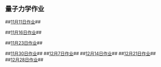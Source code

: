 ## 量子力学作业 ##
##[11月11日作业](https://github.com/Meisterklasse/Quantum_Mechanics_2014301020015/blob/master/11%E6%9C%8811%E6%97%A5.md)##

##[11月16日作业](https://github.com/Meisterklasse/Quantum_Mechanics_2014301020015/blob/master/11%E6%9C%8816%E6%97%A5%E4%BD%9C%E4%B8%9A.md)##

##[11月23日作业](https://github.com/Meisterklasse/Quantum_Mechanics_2014301020015/blob/master/11%E6%9C%8823%E6%97%A5.md)##

##[11月30日作业](https://github.com/Meisterklasse/Quantum_Mechanics_2014301020015/blob/master/11%E6%9C%8823%E6%97%A5.md)##
##[12月7日作业](https://github.com/Meisterklasse/Quantum_Mechanics_2014301020015/blob/master/12%E6%9C%887%E6%97%A5%E9%87%8F%E5%AD%90%E5%8A%9B%E5%AD%A6.md)##
##[12月14日作业](https://github.com/Meisterklasse/Quantum_Mechanics_2014301020015/blob/master/12%E6%9C%8814%E6%97%A5%E9%87%8F%E5%AD%90%E5%8A%9B%E5%AD%A6.md)##
##[12月21日作业](https://github.com/Meisterklasse/Quantum_Mechanics_2014301020015/blob/master/12%E6%9C%8821%E6%97%A5%E9%87%8F%E5%AD%90%E5%8A%9B%E5%AD%A6.md)##
##[12月28日作业](https://github.com/Meisterklasse/Quantum_Mechanics_2014301020015/blob/master/12%E6%9C%8828%E6%97%A5%E4%BD%9C%E4%B8%9A.md)##
